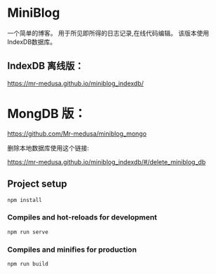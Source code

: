 # MiniBlog

一个简单的博客。 用于所见即所得的日志记录,在线代码编辑。
该版本使用IndexDB数据库。

## IndexDB 离线版：
https://mr-medusa.github.io/miniblog_indexdb/
 
# MongDB 版：
https://github.com/Mr-medusa/miniblog_mongo   

删除本地数据库使用这个链接:

https://mr-medusa.github.io/miniblog_indexdb/#/delete_miniblog_db


## Project setup
```
npm install
```

### Compiles and hot-reloads for development
```
npm run serve
```

### Compiles and minifies for production
```
npm run build
```

